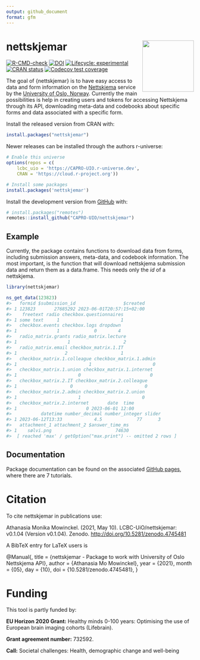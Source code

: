 ```yaml
---
output: github_document
format: gfm
---
```


<!-- README.md is generated from README.Rmd. Please edit that file -->



# nettskjemar <img src='man/figures/logo.png' align="right" height="138.5" />

<!-- badges: start -->
[![R-CMD-check](https://github.com/capro-uio/nettskjemar/actions/workflows/R-CMD-check.yaml/badge.svg)](https://github.com/capro-uio/nettskjemar/actions/workflows/R-CMD-check.yaml)
[![DOI](https://zenodo.org/badge/206264675.svg)](https://zenodo.org/badge/latestdoi/206264675)
[![Lifecycle: experimental](https://img.shields.io/badge/lifecycle-experimental-orange.svg)](https://lifecycle.r-lib.org/articles/stages.html)
[![CRAN status](https://www.r-pkg.org/badges/version/nettskjemar)](https://CRAN.R-project.org/package=nettskjemar)
[![Codecov test coverage](https://codecov.io/gh/capro-uio/nettskjemar/graph/badge.svg)](https://app.codecov.io/gh/capro-uio/nettskjemar)
<!-- badges: end -->

The goal of {nettskjemar} is to have easy access to data and form information on the [Nettskjema](https://nettskjema.no/) service by the [University of Oslo, Norway](https://www.uio.no/english/).
Currently the main possibilities is help in creating users and tokens for accessing Nettskjema through its API, downloading meta-data and codebooks about specific forms and data associated with a specific form.

Install the released version from CRAN with:


``` r
install.packages("nettskjemar")
```

Newer releases can be installed through the authors r-universe:


``` r
# Enable this universe
options(repos = c(
    lcbc_uio = 'https://CAPRO-UIO.r-universe.dev',
    CRAN = 'https://cloud.r-project.org'))

# Install some packages
install.packages('nettskjemar')
```


Install the development version from [GitHub](https://github.com/) with:


``` r
# install.packages("remotes")
remotes::install_github("CAPRO-UIO/nettskjemar")
```

## Example

Currently, the package contains functions to download data from forms, including submission answers, meta-data, and codebook information.
The most important, is the function that will download nettskjema submission data and return them as a data.frame. 
This needs only the _id_ of a nettskjema.


``` r
library(nettskjemar)

ns_get_data(123823)
#>   formid $submission_id                  $created
#> 1 123823       27685292 2023-06-01T20:57:15+02:00
#>    freetext radio checkbox.questionnaires
#> 1 some text     1                       1
#>   checkbox.events checkbox.logs dropdown
#> 1               1             0        4
#>   radio_matrix.grants radio_matrix.lecture
#> 1                   1                    2
#>   radio_matrix.email checkbox_matrix.1.IT
#> 1                  2                    1
#>   checkbox_matrix.1.colleague checkbox_matrix.1.admin
#> 1                           1                       0
#>   checkbox_matrix.1.union checkbox_matrix.1.internet
#> 1                       0                          0
#>   checkbox_matrix.2.IT checkbox_matrix.2.colleague
#> 1                    0                           0
#>   checkbox_matrix.2.admin checkbox_matrix.2.union
#> 1                       1                       0
#>   checkbox_matrix.2.internet       date  time
#> 1                          0 2023-06-01 12:00
#>           datetime number_decimal number_integer slider
#> 1 2023-06-12T13:33            4.5             77      3
#>   attachment_1 attachment_2 $answer_time_ms
#> 1    sølvi.png                        74630
#>  [ reached 'max' / getOption("max.print") -- omitted 2 rows ]
```


## Documentation



Package documentation can be found on the associated [GitHub pages](https://www.capro.dev/nettskjemar/), where there are 7 tutorials.

# Citation
To cite nettskjemar in publications use:

  Athanasia Monika Mowinckel. (2021, May 10).
  LCBC-UiO/nettskjemar: v0.1.04 (Version v0.1.04).
  Zenodo. http://doi.org/10.5281/zenodo.4745481

A BibTeX entry for LaTeX users is

  @Manual{,
    title = {nettskjemar - Package to work with University of Oslo Nettskjema API},
    author = {Athanasia Mo Mowinckel},
    year = {2021},
    month = {05},
    day = {10},
    doi = {10.5281/zenodo.4745481},
  }

# Funding
This tool is partly funded by:  

**EU Horizon 2020 Grant:** Healthy minds 0-100 years: Optimising the use of European brain imaging cohorts (Lifebrain).

**Grant agreement number:** 732592.

**Call:** Societal challenges: Health, demographic change and well-being

